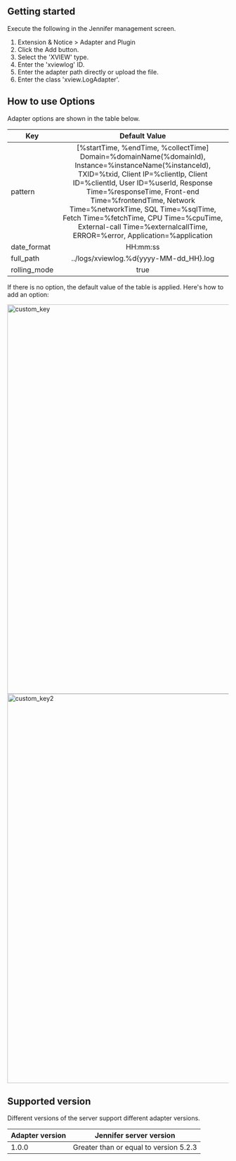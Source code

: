 ## Getting started

Execute the following in the Jennifer management screen.

 1. Extension & Notice > Adapter and Plugin
 2. Click the Add button.
 3. Select the 'XVIEW' type.
 4. Enter the 'xviewlog' ID.
 5. Enter the adapter path directly or upload the file.
 6. Enter the class 'xview.LogAdapter'.


## How to use Options

Adapter options are shown in the table below.

| Key           | Default Value |
| ------------- |:-------------:|
| pattern       | [%startTime, %endTime, %collectTime] Domain=%domainName(%domainId), Instance=%instanceName(%instanceId), TXID=%txid, Client IP=%clientIp, Client ID=%clientId, User ID=%userId, Response Time=%responseTime, Front-end Time=%frontendTime, Network Time=%networkTime, SQL Time=%sqlTime, Fetch Time=%fetchTime, CPU Time=%cpuTime, External-call Time=%externalcallTime, ERROR=%error, Application=%application |
| date_format   | HH:mm:ss |
| full_path | ../logs/xviewlog.%d{yyyy-MM-dd_HH}.log |
| rolling_mode | true |

If there is no option, the default value of the table is applied. Here's how to add an option:

<img width="887" alt="custom_key" src="https://user-images.githubusercontent.com/1277117/26880960-ff4ef69c-4bd0-11e7-93b6-185391351711.png">

<img width="887" alt="custom_key2" src="https://user-images.githubusercontent.com/1277117/26881100-66ae4298-4bd1-11e7-886b-851f4441fd0c.png">
 
 
## Supported version
 
Different versions of the server support different adapter versions.
 
| Adapter version           | Jennifer server version |
| ------------- |:-------------:|
| 1.0.0       | Greater than or equal to version 5.2.3 |